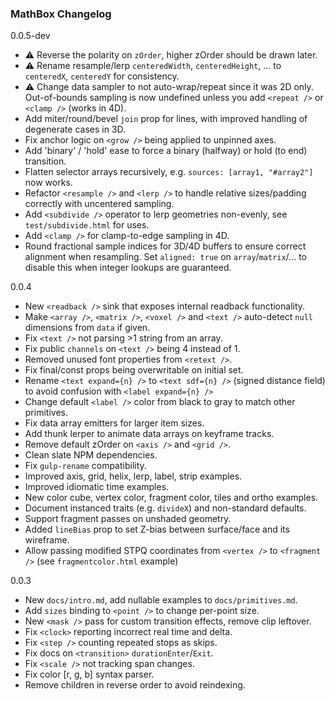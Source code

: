 ### MathBox Changelog

0.0.5-dev
 * ⚠️ Reverse the polarity on `zOrder`, higher zOrder should be drawn later.
 * ⚠️ Rename resample/lerp `centeredWidth`, `centeredHeight`, ... to `centeredX`, `centeredY` for consistency.
 * ⚠️ Change data sampler to not auto-wrap/repeat since it was 2D only. Out-of-bounds sampling is now undefined unless you add `<repeat />` or `<clamp />` (works in 4D).
 * Add miter/round/bevel `join` prop for lines, with improved handling of degenerate cases in 3D.
 * Fix anchor logic on `<grow />` being applied to unpinned axes.
 * Add 'binary' / 'hold' ease to force a binary (halfway) or hold (to end) transition.
 * Flatten selector arrays recursively, e.g. `sources: [array1, "#array2"]` now works.
 * Refactor `<resample />` and `<lerp />` to handle relative sizes/padding correctly with uncentered sampling.
 * Add `<subdivide />` operator to lerp geometries non-evenly, see `test/subdivide.html` for uses.
 * Add `<clamp />` for clamp-to-edge sampling in 4D.
 * Round fractional sample indices for 3D/4D buffers to ensure correct alignment when resampling. Set `aligned: true` on `array`/`matrix`/... to disable this when integer lookups are guaranteed.

0.0.4

 * New `<readback />` sink that exposes internal readback functionality.
 * Make `<array />`, `<matrix />`, `<voxel />` and `<text />` auto-detect `null` dimensions from `data` if given.
 * Fix `<text />` not parsing >1 string from an array.
 * Fix public `channels` on `<text />` being 4 instead of 1.
 * Removed unused font properties from `<retext />`.
 * Fix final/const props being overwritable on initial set.
 * Rename `<text expand={n} />` to `<text sdf={n} />` (signed distance field) to avoid confusion with `<label expand={n} />`
 * Change default `<label />` color from black to gray to match other primitives.
 * Fix data array emitters for larger item sizes.
 * Add thunk lerper to animate data arrays on keyframe tracks.
 * Remove default zOrder on `<axis />` and `<grid />`.
 * Clean slate NPM dependencies.
 * Fix `gulp-rename` compatibility.
 * Improved axis, grid, helix, lerp, label, strip examples.
 * Improved idiomatic time examples.
 * New color cube, vertex color, fragment color, tiles and ortho examples.
 * Document instanced traits (e.g. `divideX`) and non-standard defaults.
 * Support fragment passes on unshaded geometry.
 * Added `lineBias` prop to set Z-bias between surface/face and its wireframe.
 * Allow passing modified STPQ coordinates from `<vertex />` to `<fragment />` (see `fragmentcolor.html` example)

0.0.3

 * New `docs/intro.md`, add nullable examples to `docs/primitives.md`.
 * Add `sizes` binding to `<point />` to change per-point size.
 * New `<mask />` pass for custom transition effects, remove clip leftover.
 * Fix `<clock>` reporting incorrect real time and delta.
 * Fix `<step />` counting repeated stops as skips.
 * Fix docs on `<transition>` `durationEnter`/`Exit`.
 * Fix `<scale />` not tracking span changes.
 * Fix color [r, g, b] syntax parser.
 * Remove children in reverse order to avoid reindexing.
